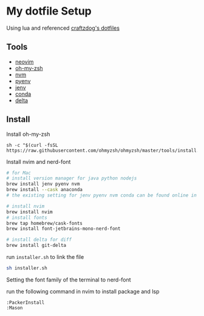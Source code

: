 # My dotfile Setup

Using lua and referenced [craftzdog's dotfiles](https://github.com/craftzdog/dotfiles-public)

## Tools
- [neovim](https://neovim.io/)
- [oh-my-zsh](https://ohmyz.sh/)
- [nvm](https://github.com/nvm-sh/nvm)
- [pyenv](https://github.com/pyenv/pyenv)
- [jenv](https://github.com/jenv/jenv)
- [conda](https://conda.io/projects/conda/en/latest/user-guide/getting-started.html)
- [delta](https://github.com/dandavison/delta)

## Install

Install oh-my-zsh
```
sh -c "$(curl -fsSL https://raw.githubusercontent.com/ohmyzsh/ohmyzsh/master/tools/install.sh)"
```

Install nvim and nerd-font
```bash
# for Mac
# install version manager for java python nodejs
brew install jenv pyenv nvm
brew install --cask anaconda
# the existing setting for jenv pyenv nvm conda can be found online in official website

# install nvim
brew install nvim 
# install fonts
brew tap homebrew/cask-fonts
brew install font-jetbrains-mono-nerd-font

# install delta for diff
brew install git-delta
```

run `installer.sh` to link the file
```bash
sh installer.sh
```

Setting the font family of the terminal to nerd-font

run the following command in nvim to install package and lsp
```
:PackerInstall
:Mason
```
